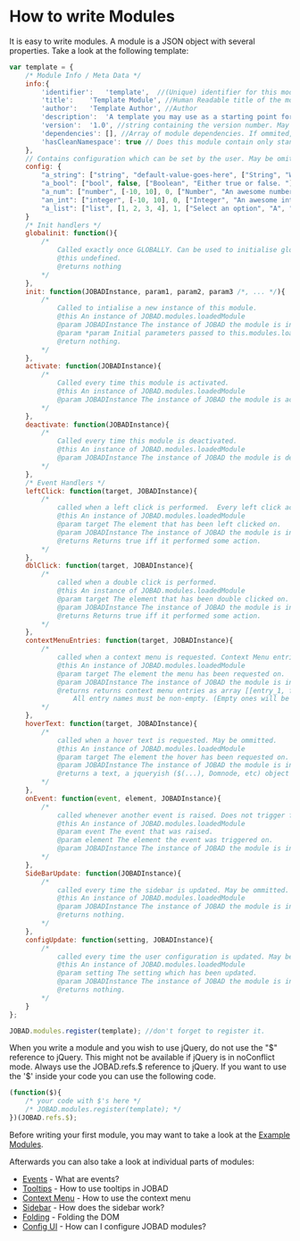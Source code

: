 # How to write Modules

It is easy to write modules. A module is a JSON object with several properties. Take a look at the following template: 

```js
var template = {
	/* Module Info / Meta Data */
	info:{
		'identifier':	'template',  //(Unique) identifier for this module, preferably human readable. 
		'title':	'Template Module', //Human Readable title of the module. 
		'author':	'Template Author', //Author
		'description':	'A template you may use as a starting point for writing other modules. ', //A human readable description of the module. 
		'version':	'1.0', //string containing the version number. May be omitted. 
		'dependencies':	[], //Array of module dependencies. If ommited, assumed to have no dependencies. 
		'hasCleanNamespace': true // Does this module contain only standard functions?
	},
	// Contains configuration which can be set by the user. May be omitted. 
	config: {
		"a_string": ["string", "default-value-goes-here", ["String", "With a default value. "]],
		"a_bool": ["bool", false, ["Boolean", "Either true or false. "]],
		"a_num": ["number", [-10, 10], 0, ["Number", "An awesome number between -10 and 10 "]],
		"an_int": ["integer", [-10, 10], 0, ["Integer", "An awesome integer between -10 and 10. "]],
		"a_list": ["list", [1, 2, 3, 4], 1, ["Select an option", "A", "B", "C", "D"]]
	}
	/* Init handlers */
    globalinit: function(){
		/* 
			Called exactly once GLOBALLY. Can be used to initialise global module ids, etc. May be ommitted. Will be called once a module is loaded. 
			@this undefined. 
			@returns nothing
		*/
	},
	init: function(JOBADInstance, param1, param2, param3 /*, ... */){
		/* 	
			Called to intialise a new instance of this module. 
			@this An instance of JOBAD.modules.loadedModule
			@param JOBADInstance The instance of JOBAD the module is initiated on. 
			@param *param Initial parameters passed to this.modules.load
			@return nothing. 
		*/
	},
	activate: function(JOBADInstance){
		/*
			Called every time this module is activated. 
			@this An instance of JOBAD.modules.loadedModule
			@param JOBADInstance The instance of JOBAD the module is activated on. 
		*/
	},
	deactivate: function(JOBADInstance){
		/*
			Called every time this module is deactivated. 
			@this An instance of JOBAD.modules.loadedModule
			@param JOBADInstance The instance of JOBAD the module is deactivated on. 
		*/
	},
	/* Event Handlers */
	leftClick: function(target, JOBADInstance){
		/*
			called when a left click is performed.  Every left click action is performed. May be ommitted. 
			@this An instance of JOBAD.modules.loadedModule
			@param target The element that has been left clicked on. 
			@param JOBADInstance The instance of JOBAD the module is initiated on.  
			@returns Returns true iff it performed some action. 
		*/
	},
	dblClick: function(target, JOBADInstance){
		/*
			called when a double click is performed.  
			@this An instance of JOBAD.modules.loadedModule
			@param target The element that has been double clicked on. 
			@param JOBADInstance The instance of JOBAD the module is initiated on.  
			@returns Returns true iff it performed some action. 
		*/
	},
	contextMenuEntries: function(target, JOBADInstance){
		/*
			called when a context menu is requested. Context Menu entries will be merged. May be ommitted.  
			@this An instance of JOBAD.modules.loadedModule
			@param target The element the menu has been requested on. 
			@param JOBADInstance The instance of JOBAD the module is initiated on. 
			@returns returns context menu entries as array [[entry_1, function_1], ..., [entry_n, function_1]] or as a map {entry_1: function_1, entry_2: function_2, ...}
				All entry names must be non-empty. (Empty ones will be ignored). 
		*/
	},
	hoverText: function(target, JOBADInstance){
		/*
			called when a hover text is requested. May be ommitted. 
			@this An instance of JOBAD.modules.loadedModule
			@param target The element the hover has been requested on. 
			@param JOBADInstance The instance of JOBAD the module is initiated on. 
			@returns a text, a jqueryish ($(...), Domnode, etc) object to use as hover or a boolean indicating either the text or if something was done. 
		*/
	},
	onEvent: function(event, element, JOBADInstance){
		/*
			called whenever another event is raised. Does not trigger for onEvent events and onSideBarUpdate events. 
			@this An instance of JOBAD.modules.loadedModule
			@param event The event that was raised. 
			@param element The element the event was triggered on. 
			@param JOBADInstance The instance of JOBAD the module is initiated on. 				
		*/
	},
	SideBarUpdate: function(JOBADInstance){
		/*
			called every time the sidebar is updated. May be ommitted. 
			@this An instance of JOBAD.modules.loadedModule
			@param JOBADInstance The instance of JOBAD the module is initiated on. 
			@returns nothing. 
		*/
	},
	configUpdate: function(setting, JOBADInstance){
		/*
			called every time the user configuration is updated. May be ommitted. 
			@this An instance of JOBAD.modules.loadedModule
			@param setting The setting which has been updated. 
			@param JOBADInstance The instance of JOBAD the module is initiated on. 
			@returns nothing. 
		*/
	}
};

JOBAD.modules.register(template); //don't forget to register it. 
```

When you write a module and you wish to use jQuery, do not use the "$" reference to jQuery. This might not be available if jQuery is in noConflict mode. Always use the JOBAD.refs.$ reference to jQuery. 
If you want to use the '$' inside your code you can use the following code. 

```js
(function($){
	/* your code with $'s here */
	/* JOBAD.modules.register(template); */
})(JOBAD.refs.$);
```

Before writing your first module, you may want to take a look at the [Example Modules](example_modules.md). 

Afterwards you can also take a look at individual parts of modules: 

* [Events](events.md) - What are events?
* [Tooltips](hover.md) - How to use tooltips in JOBAD
* [Context Menu](contextmenu.md) - How to use the context menu
* [Sidebar](sidebar.md) - How does the sidebar work?
* [Folding](folding.md) - Folding the DOM
* [Config UI](config.md) - How can I configure JOBAD modules?